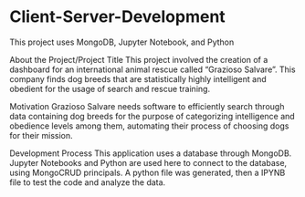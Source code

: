 # Client-Server-Development
This project uses MongoDB, Jupyter Notebook, and Python

About the Project/Project Title
This project involved the creation of a dashboard for an international animal rescue called “Grazioso Salvare”. This company finds dog breeds that are statistically highly intelligent and obedient for the usage of search and rescue training. 

Motivation
Grazioso Salvare needs software to efficiently search through data containing dog breeds for the purpose of categorizing intelligence and obedience levels among them, automating their process of choosing dogs for their mission. 

Development Process 
This application uses a database through MongoDB. Jupyter Notebooks and Python are used here to connect to the database, using MongoCRUD principals. A python file was generated, then a IPYNB file to test the code and analyze the data.

